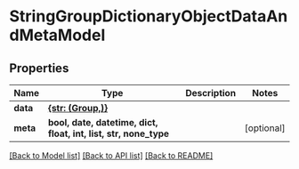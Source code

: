 # StringGroupDictionaryObjectDataAndMetaModel


## Properties
Name | Type | Description | Notes
------------ | ------------- | ------------- | -------------
**data** | [**{str: (Group,)}**](Group.md) |  | 
**meta** | **bool, date, datetime, dict, float, int, list, str, none_type** |  | [optional] 

[[Back to Model list]](../README.md#documentation-for-models) [[Back to API list]](../README.md#documentation-for-api-endpoints) [[Back to README]](../README.md)


